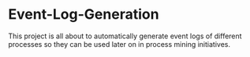 # Event-Log-Generation
This project is all about to automatically generate event logs of different processes so they can be used later on in process mining initiatives.
